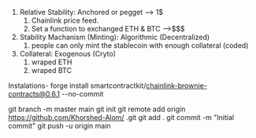 1. Relative Stability: Anchored or pegget --> 1$
    1. Chainlink price feed.
    2. Set a function to exchanged ETH & BTC -->$$$
2. Stability Machanism (Minting): Algorithmic (Decentralized)
    1. people can only mint the stablecoin with enough collateral (coded)
3. Collateral: Exogenous (Cryto)
    1. wraped ETH
    2. wraped BTC


Instalations- forge install smartcontractkit/chainlink-brownie-contracts@0.6.1 --no-commit


git branch -m master main
git init
git remote add origin https://github.com/Khorshed-Alom/    .git
git add .
git commit -m "Initial commit"
git push -u origin main

